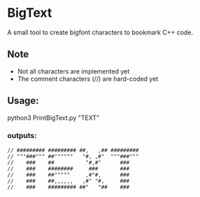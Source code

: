 # BigText
A small tool to create bigfont characters to bookmark C++ code.

## Note
- Not all characters are implemented yet
- The comment characters (//) are hard-coded yet

## Usage:
python3 PrintBigText.py "TEXT"

### outputs:
```
// ######### ######### ##,   ,## #########
// """###""" ##""""""   "#, ,#"  """###"""
//    ###    ##          "#,#"      ###   
//    ###    ########     ###       ###   
//    ###    ##"""""     ,#"#,      ###   
//    ###    ##,,,,,,   ,#" "#,     ###   
//    ###    ######### ##"   "##    ###   
```
